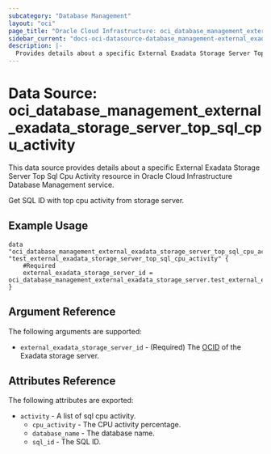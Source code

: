 ```yaml
---
subcategory: "Database Management"
layout: "oci"
page_title: "Oracle Cloud Infrastructure: oci_database_management_external_exadata_storage_server_top_sql_cpu_activity"
sidebar_current: "docs-oci-datasource-database_management-external_exadata_storage_server_top_sql_cpu_activity"
description: |-
  Provides details about a specific External Exadata Storage Server Top Sql Cpu Activity in Oracle Cloud Infrastructure Database Management service
---
```


# Data Source: oci_database_management_external_exadata_storage_server_top_sql_cpu_activity
This data source provides details about a specific External Exadata Storage Server Top Sql Cpu Activity resource in Oracle Cloud Infrastructure Database Management service.

Get SQL ID with top cpu activity from storage server.


## Example Usage

```hcl
data "oci_database_management_external_exadata_storage_server_top_sql_cpu_activity" "test_external_exadata_storage_server_top_sql_cpu_activity" {
	#Required
	external_exadata_storage_server_id = oci_database_management_external_exadata_storage_server.test_external_exadata_storage_server.id
}
```

## Argument Reference

The following arguments are supported:

* `external_exadata_storage_server_id` - (Required) The [OCID](https://docs.cloud.oracle.com/iaas/Content/General/Concepts/identifiers.htm) of the Exadata storage server.


## Attributes Reference

The following attributes are exported:

* `activity` - A list of sql cpu activity.
	* `cpu_activity` - The CPU activity percentage.
	* `database_name` - The database name.
	* `sql_id` - The SQL ID.

